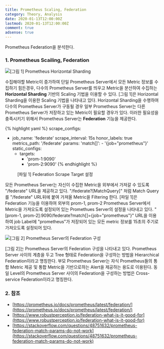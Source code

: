 ```yaml
---
title: Prometheus Scaling, Federation
category: Theory, Analysis
date: 2020-01-13T12:00:00Z
lastmod: 2020-01-13T12:00:00Z
comment: true
adsense: true
---
```


Prometheus Federation을 분석한다.

### 1. Prometheus Scailing, Federation

![[그림 1] Prometheus Horizontal Sharding]({{site.baseurl}}/images/theory_analysis/Prometheus_Scaling_Federation/Prometheus_Scailing.PNG)

수집해야할 Metric이 증가하여 단일 Prometheus Server에서 모든 Metric 정보를 수집하기 힘든경우, 다수의 Prometheus Server를 띄우고 Metric을 분산하여 수집하는 **Horizontal Sharding** 기반의 Scaling 기법을 이용할 수 있다. [그림 1]은 Horizontal Sharding을 이용한 Scaling 기법을 나타내고 있다. Horizontal Sharding을 수행하여 다수의 Prometheus Server가 구동될 경우 일부 Prometheus Server는 다른 Prometheus Server가 저장하고 있는 Metric이 필요할 경우가 있다. 이러한 필요성을 충족시키기 위해서 Prometheus Server는 **Federation** 기능을 제공한다.

{% highlight yaml %}
scrape_configs:
  - job_name: 'federate'
    scrape_interval: 15s
    honor_labels: true
    metrics_path: '/federate'
    params:
      'match[]':
        - '{job="prometheus"}'
    static_configs:
      - targets:
        - 'prom-1:9090'
        - 'prom-2:9090'
{% endhighlight %}
<figure>
<figcaption class="caption">[파일 1] Federation Scrape Target 설정</figcaption>
</figure>

모든 Prometheus Server는 자신이 수집한 Metric을 외부에서 가져갈 수 있도록 "/federate" URL을 제공하고 있다. "/federate?[MatchQuery]" 처럼 Match Query를 "/federate" URL뒤에 붙여 가져올 Metric을 Filtering 한다. [파일 1]은 Federation 기능을 이용하여 외부의 prom-1, prom-2 Prometheus Server에서 Metric을 가져오도록 설정되어 있는 Promethues Server의 설정을 나타내고 있다. "[prom-1, prom-2]:9090/federate?match[]={job="prometheus"}" URL을 이용하여 job Label에 "prometheus"가 저장되어 있는 모든 metric 정보를 15초의 주기로 가져오도록 설정되어 있다.

![[그림 2] Prometheus Server의 Federation 구성]({{site.baseurl}}/images/theory_analysis/Prometheus_Scaling_Federation/Prometheus_Federation.PNG)

[그림 2]는 Prometheus Server의 Federation 구성을 나타내고 있다. Prometheus Server 사이의 계층을 두고 Tree 형태로 Federation을 구성하는 방법을 Hierarchical Federation이라고 명칭한다. 부모 Prometheus Server는 자식 Prometheus들의 통합 Metric 제공 및 통합 Metric을 기반으로하는 Alert을 제공하는 용도로 이용된다. 동일 Level의 Prometheus Server 사이의 Federation을 구성하는 방법은 Cross-service Federation이라고 명칭한다.

### 2. 참조

* [https://prometheus.io/docs/prometheus/latest/federation/](https://prometheus.io/docs/prometheus/latest/federation/)
* [https://www.robustperception.io/federation-what-is-it-good-for](https://www.robustperception.io/federation-what-is-it-good-for)
* [https://stackoverflow.com/questions/48751632/prometheus-federation-match-params-do-not-work](https://stackoverflow.com/questions/48751632/prometheus-federation-match-params-do-not-work)
